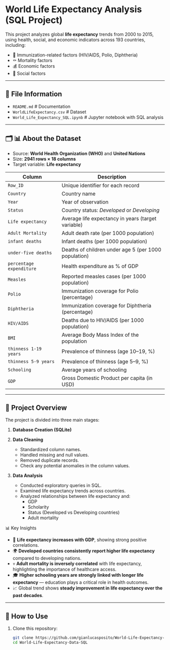 # World Life Expectancy Analysis (SQL Project)

 This project analyzes global **life expectancy** trends from 2000 to 2015, using health, social, and economic indicators across 193 countries, including:

- 🧪 Immunization-related factors (HIV/AIDS, Polio, Diphtheria)  
- ⚰️ Mortality factors  
- 💰 Economic factors  
- 👥 Social factors  

---

## 📂 File Information

- `README.md` # Documentation
- `WorldLifeExpectancy.csv` # Dataset
- `World_Life_Expectancy_SQL.ipynb` # Jupyter notebook with SQL analysis

---

## 🗂️ 📊 About the Dataset

- Source: **World Health Organization (WHO)** and **United Nations**  
- Size: **2941 rows × 18 columns**
- Target variable: **Life expectancy** 

| Column | Description |
|--------|-------------|
| `Row_ID` | Unique identifier for each record |
| `Country` | Country name |
| `Year` | Year of observation |
| `Status` | Country status: *Developed* or *Developing* |
| `Life expectancy` | Average life expectancy in years (target variable) |
| `Adult Mortality` | Adult death rate (per 1000 population) |
| `infant deaths` | Infant deaths (per 1000 population) |
| `under-five deaths` | Deaths of children under age 5 (per 1000 population) |
| `percentage expenditure` | Health expenditure as % of GDP |
| `Measles` | Reported measles cases (per 1000 population) |
| `Polio` | Immunization coverage for Polio (percentage) |
| `Diphtheria` | Immunization coverage for Diphtheria (percentage) |
| `HIV/AIDS` | Deaths due to HIV/AIDS (per 1000 population) |
| `BMI` | Average Body Mass Index of the population |
| `thinness 1-19 years` | Prevalence of thinness (age 10–19, %) |
| `thinness 5-9 years` | Prevalence of thinness (age 5–9, %) |
| `Schooling` | Average years of schooling |
| `GDP` | Gross Domestic Product per capita (in USD) |

---

## 📂 Project Overview

The project  is divided into three main stages:

1. **Database Creation (SQLite)**

2. **Data Cleaning**
   - Standardized column names.
   - Handled missing and null values.
   - Removed duplicate records.
   - Check any potential anomalies in the column values.

3. **Data Analysis**
   - Conducted exploratory queries in SQL.
   - Examined life expectancy trends across countries.
   - Analyzed relationships between life expectancy and:
     - GDP  
     - Scholarity  
     - Status (Developed vs Developing countries)  
     - Adult mortality  

📊 Key Insights

- 🌱 **Life expectancy increases with GDP**, showing strong positive correlations.  
- 🌍 **Developed countries consistently report higher life expectancy** compared to developing nations.  
- 💀 **Adult mortality is inversely correlated** with life expectancy, highlighting the importance of healthcare access.
- 🎓 **Higher schooling years are strongly linked with longer life expectancy** — education plays a critical role in health outcomes.   
- 📈 Global trend shows **steady improvement in life expectancy over the past decades**.  

---

## 🚀 How to Use

1. Clone this repository:  
   ```bash
   git clone https://github.com/gianlucasposito/World-Life-Expectancy-Data-SQL.git
   cd World-Life-Expectancy-Data-SQL
